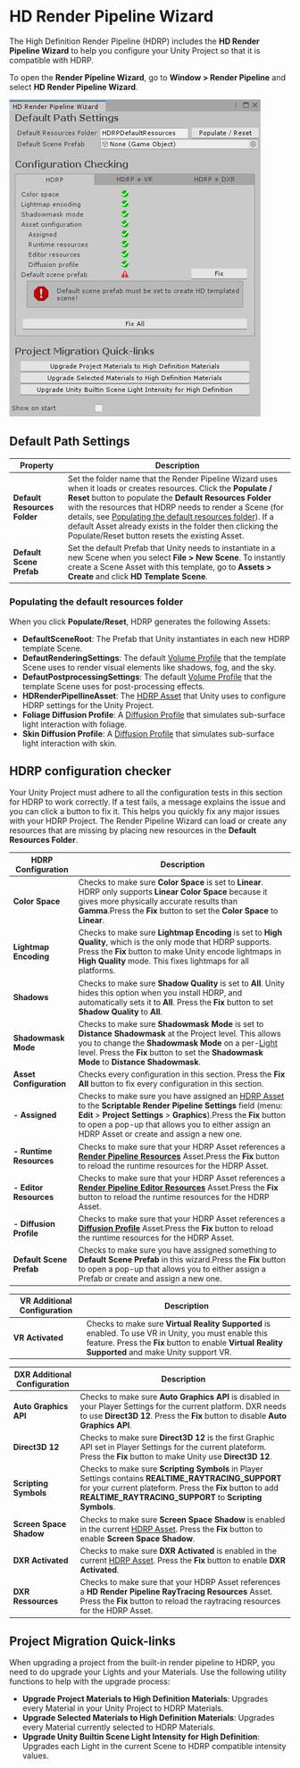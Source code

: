 # HD Render Pipeline Wizard

The High Definition Render Pipeline (HDRP) includes the **HD Render Pipeline Wizard** to help you configure your Unity Project so that it is compatible with HDRP. 

To open the **Render Pipeline Wizard**, go to **Window > Render Pipeline** and select **HD Render Pipeline Wizard**.

![](Images/RenderPipelineWizard1.png)

## Default Path Settings

| **Property**                 | **Description**                                              |
| ---------------------------- | ------------------------------------------------------------ |
| **Default Resources Folder** | Set the folder name that the Render Pipeline Wizard uses when it loads or creates resources. Click the **Populate / Reset** button to populate the **Default Resources Folder** with the resources that HDRP needs to render a Scene (for details, see [Populating the default resources folder](#PopulatingFolder)). If a default Asset already exists in the folder then clicking the Populate/Reset button resets the existing Asset. |
| **Default Scene Prefab**     | Set the default Prefab that Unity needs to instantiate in a new Scene when you select **File > New Scene**. To instantly create a Scene Asset with this template, go to **Assets > Create** and click **HD Template Scene**. |

### Populating the default resources folder

When you click **Populate/Reset**, HDRP generates the following Assets:

- **DefaultSceneRoot**: The Prefab that Unity instantiates in each new HDRP template Scene.
- **DefautRenderingSettings**: The default [Volume Profile](Volume-Profile.html) that the template Scene uses to render visual elements like shadows, fog, and the sky.
- **DefautPostprocessingSettings**: The default [Volume Profile](Volume-Profile.html) that the template Scene uses for post-processing effects.
- **HDRenderPipellineAsset**: The [HDRP Asset](HDRP-Asset.html) that Unity uses to configure HDRP settings for the Unity Project.
- **Foliage Diffusion Profile**: A [Diffusion Profile](Diffusion-Profile.html) that simulates sub-surface light interaction with foliage.
- **Skin Diffusion Profile**: A [Diffusion Profile](Diffusion-Profile.html) that simulates sub-surface light interaction with skin.

## HDRP configuration checker

Your Unity Project must adhere to all the configuration tests in this section for HDRP to work correctly. If a test fails, a message explains the issue and you can click a button to fix it. This helps you quickly fix any major issues with your HDRP Project. The Render Pipeline Wizard can load or create any resources that are missing by placing new resources in the **Default Resources Folder**.

| **HDRP Configuration**           | **Description**                                              |
| -------------------------------- | ------------------------------------------------------------ |
| **Color Space**                  | Checks to make sure **Color Space** is set to **Linear**. HDRP only supports **Linear Color Space** because it gives more physically accurate results than **Gamma**.Press the **Fix** button to set the **Color Space** to **Linear**. |
| **Lightmap Encoding**            | Checks to make sure **Lightmap Encoding** is set to **High Quality**, which is the only mode that HDRP supports. Press the **Fix** button to make Unity encode lightmaps in **High Quality** mode. This fixes lightmaps for all platforms. |
| **Shadows**                      | Checks to make sure **Shadow Quality** is set to **All**. Unity hides this option when you install HDRP, and automatically sets it to **All**. Press the **Fix** button to set **Shadow Quality** to **All**. |
| **Shadowmask Mode**              | Checks to make sure **Shadowmask Mode** is set to **Distance Shadowmask** at the Project level. This allows you to change the **Shadowmask Mode** on a per-[Light](Light-Component.html) level. Press the **Fix** button to set the **Shadowmask Mode** to **Distance Shadowmask**. |
| **Asset Configuration**          | Checks every configuration in this section. Press the **Fix All** button to fix every configuration in this section. |
| **- Assigned**                   | Checks to make sure you have assigned an [HDRP Asset](HDRP-Asset.html) to the **Scriptable Render Pipeline Settings** field (menu: **Edit** > **Project Settings** > **Graphics**).Press the **Fix** button to open a pop-up that allows you to either assign an HDRP Asset or create and assign a new one. |
| **- Runtime Resources**          | Checks to make sure that your HDRP Asset references a [**Render Pipeline Resources**](HDRP-Asset.html#GeneralProperties) Asset.Press the **Fix** button to reload the runtime resources for the HDRP Asset. |
| **- Editor Resources**           | Checks to make sure that your HDRP Asset references a [**Render Pipeline Editor Resources**](HDRP-Asset.html#GeneralProperties)  Asset.Press the **Fix** button to reload the runtime resources for the HDRP Asset. |
| **- Diffusion Profile**          | Checks to make sure that your HDRP Asset references a [**Diffusion Profile**](Diffusion-Profile.html) Asset.Press the **Fix** button to reload the runtime resources for the HDRP Asset. |
| **Default Scene Prefab**         | Checks to make sure you have assigned something to **Default Scene Prefab** in this wizard.Press the **Fix** button to open a pop-up that allows you to either assign a Prefab or create and assign a new one. |

| **VR Additional Configuration**  | **Description**                                              |
| -------------------------------- | ------------------------------------------------------------ |
| **VR Activated**                 | Checks to make sure **Virtual Reality Supported** is enabled. To use VR in Unity, you must enable this feature. Press the **Fix** button to enable **Virtual Reality Supported** and make Unity support VR. |

| **DXR Additional Configuration** | **Description**                                              |
| -------------------------------- | ------------------------------------------------------------ |
| **Auto Graphics API**            | Checks to make sure **Auto Graphics API** is disabled in your Player Settings for the current platform. DXR needs to use **Direct3D 12**. Press the **Fix** button to disable **Auto Graphics API**. |
| **Direct3D 12**                  | Checks to make sure **Direct3D 12** is the first Graphic API set in Player Settings for the current plateform. Press the **Fix** button to make Unity use **Direct3D 12**. |
| **Scripting Symbols**            | Checks to make sure **Scripting Symbols** in Player Settings contains **REALTIME_RAYTRACING_SUPPORT** for your current plateform. Press the **Fix** button to add **REALTIME_RAYTRACING_SUPPORT** to **Scripting Symbols**. |
| **Screen Space Shadow**          | Checks to make sure **Screen Space Shadow** is enabled in the current [HDRP Asset](HDRP-Asset.html). Press the **Fix** button to enable **Screen Space Shadow**. |
| **DXR Activated**                | Checks to make sure **DXR Activated** is enabled in the current [HDRP Asset](HDRP-Asset.html). Press the **Fix** button to enable **DXR Activated**. |
| **DXR Ressources**               | Checks to make sure that your HDRP Asset references a **HD Render Pipeline RayTracing Resources**  Asset. Press the **Fix** button to reload the raytracing resources for the HDRP Asset. |

## Project Migration Quick-links

When upgrading a project from the built-in render pipeline to HDRP, you need to do upgrade your Lights and your Materials. Use the  following utility functions to help with the upgrade process:

- **Upgrade Project Materials to High Definition Materials**: Upgrades every Material in your Unity Project to HDRP Materials.
- **Upgrade Selected Materials to High Definition Materials**: Upgrades every Material currently selected to HDRP Materials.
- **Upgrade Unity Builtin Scene Light Intensity for High Definition**: Upgrades each Light in the current Scene to HDRP compatible intensity values.

